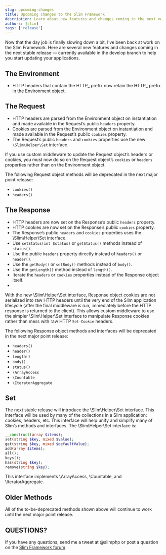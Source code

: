 ```yaml
---
slug: upcoming-changes
title: Upcoming changes to the Slim Framework
description: Learn about new features and changes coming in the next version of the Slim Framework.
authors: [slim]
tags: ['release']
---
```


Now that the day job is finally slowing down a bit, I’ve been back at work on the Slim Framework. Here are several new features and changes coming in the next stable release — currently available in the develop branch to help you start updating your applications.


<!-- truncate -->


## The Environment

* HTTP headers that contain the HTTP_ prefix now retain the HTTP_ prefix in the Environment object.

## The Request

* HTTP headers are parsed from the Environment object on instantiation and made available in the Request’s public `headers` property.
* Cookies are parsed from the Environment object on instantiation and made available in the Request’s public `cookies` property.
* The Request’s public `headers` and `cookies` properties use the new `\Slim\Helper\Set` interface.

If you use custom middleware to update the Request object’s headers or cookies, you must now do so on the Request object’s `cookies` or `headers` properties rather than on the Environment object.

The following Request object methods will be deprecated in the next major point release:

* `cookies()`
* `headers()`

## The Response

* HTTP headers are now set on the Response’s public `headers` property.
* HTTP cookies are now set on the Response’s public `cookies` property.
* The Response’s public `headers` and `cookies` properties uses the \Slim\Helper\Set interface.
* Use `setStatus(int $status)` or `getStatus()` methods instead of `status()`.
* Use the public `headers` property directly instead of `headers()` or `header()`.
* Use the `getBody()` or `setBody()` methods instead of `body()`.
* Use the `getLength()` method instead of `length()`.
* Iterate the `headers` or `cookies` properties instead of the Response object itself.
* 
With the new \Slim\Helper\Set interface, Response object cookies are not serialized into raw HTTP headers until the very end of the Slim application lifecycle (after the final middleware is run, immediately before the HTTP response is returned to the client). This allows custom middleware to use the simpler \Slim\Helper\Set interface to manipulate Response cookies rather than mess with raw HTTP `Set-Cookie` headers.

The following Response object methods and interfaces will be deprecated in the next major point release:

* `headers()`
* `header()`
* `length()`
* `body()`
* `status()`
* `\ArrayAccess`
* `\Countable`
* `\IteratorAggregate`

## Set

The next stable release will introduce the \Slim\Helper\Set interface. This interface will be used by many of the collections in a Slim application: cookies, headers, etc. This interface will help unify and simplify many of Slim’s methods and interfaces. The \Slim\Helper\Set interface is:

```php
__construct(array $items);
set(string $key, mixed $value);
get(string $key, mixed $defaultValue);
add(array $items);
all();
keys();
has(string $key);
remove(string $key);
```

This interface implements \ArrayAccess, \Countable, and \IteratorAggregate.

## Older Methods

All of the to-be-deprecated methods shown above will continue to work until the next major point release.

## QUESTIONS?

If you have any questions, send me a tweet at @slimphp or post a question on the [Slim Framework forum](http://help.slimframework.com/).